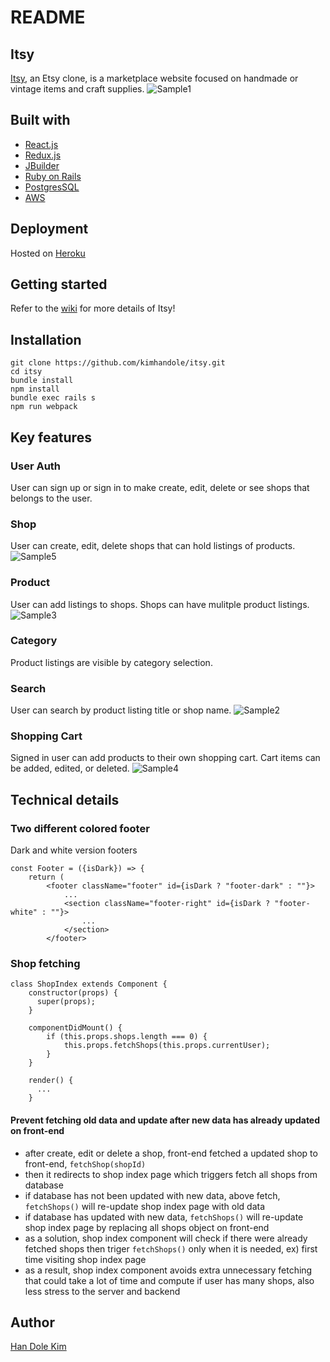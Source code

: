 # README
## Itsy
[Itsy](https://etsycloneitsy.com), an Etsy clone, is a marketplace website focused on handmade or vintage items and craft supplies.
![Sample1](./screenshot/sample1.png)

## Built with
* [React.js](https://reactjs.org/)
* [Redux.js](https://redux.js.org/)
* [JBuilder](https://github.com/rails/jbuilder)
* [Ruby on Rails](https://rubyonrails.org/)
* [PostgresSQL](https://www.postgresql.org/)
* [AWS](https://aws.amazon.com)

## Deployment
Hosted on [Heroku](https://www.heroku.com/)

## Getting started
Refer to the [wiki](https://github.com/kimhandole/itsy/wiki) for more details of Itsy!

## Installation
```
git clone https://github.com/kimhandole/itsy.git
cd itsy
bundle install
npm install
bundle exec rails s
npm run webpack
```

## Key features
### User Auth 
User can sign up or sign in to make create, edit, delete or see shops that belongs to the user. 

### Shop
User can create, edit, delete shops that can hold listings of products.
![Sample5](./screenshot/sample5.png)


### Product
User can add listings to shops. Shops can have mulitple product listings.
![Sample3](./screenshot/sample3.png)


### Category
Product listings are visible by category selection. 

### Search
User can search by product listing title or shop name.
![Sample2](./screenshot/sample2.png)


### Shopping Cart 
Signed in user can add products to their own shopping cart. Cart items can be added, edited, or deleted.
![Sample4](./screenshot/sample4.png)


## Technical details
### Two different colored footer
Dark and white version footers
```
const Footer = ({isDark}) => {
    return (
        <footer className="footer" id={isDark ? "footer-dark" : ""}>
            ...
            <section className="footer-right" id={isDark ? "footer-white" : ""}>
                ...
            </section>
        </footer>
```

### Shop fetching
```
class ShopIndex extends Component {
    constructor(props) {
      super(props);
    }
    
    componentDidMount() {
        if (this.props.shops.length === 0) {
            this.props.fetchShops(this.props.currentUser);
        }
    }
    
    render() {
      ...
    }
```
#### Prevent fetching old data and update after new data has already updated on front-end 
* after create, edit or delete a shop, front-end fetched a updated shop to front-end, `fetchShop(shopId)`
* then it redirects to shop index page which triggers fetch all shops from database
* if database has not been updated with new data, above fetch, `fetchShops()` will re-update shop index page with old data
* if database has updated with new data, `fetchShops()` will re-update shop index page by replacing all shops object on front-end
* as a solution, shop index component will check if there were already fetched shops then triger `fetchShops()` only when it is needed, ex) first time visiting shop index page 
* as a result, shop index component avoids extra unnecessary fetching that could take a lot of time and compute if user has many shops, also less stress to the server and backend

## Author
[Han Dole Kim](https://handolekim.com/)